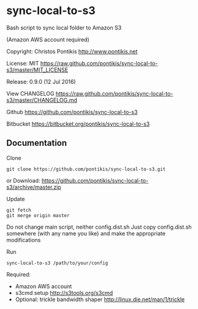 sync-local-to-s3
================

Bash script to sync local folder to Amazon S3

(Amazon AWS account required)

Copyright: Christos Pontikis http://www.pontikis.net 

License: MIT https://raw.github.com/pontikis/sync-local-to-s3/master/MIT_LICENSE

Release: 0.9.0 (12 Jul 2016)

View CHANGELOG https://raw.github.com/pontikis/sync-local-to-s3/master/CHANGELOG.md

Github https://github.com/pontikis/sync-local-to-s3

Bitbucket https://bitbucket.org/pontikis/sync-local-to-s3

Documentation
-------------

Clone 
```
git clone https://github.com/pontikis/sync-local-to-s3.git
```

or Download: https://github.com/pontikis/sync-local-to-s3/archive/master.zip

Update
```
git fetch
git merge origin master
```

Do not change main script, neither config.dist.sh
Just copy config.dist.sh somewhere (with any name you like) and make the appropriate modifications

Run 
```
sync-local-to-s3 /path/to/your/config
```

Required:
* Amazon AWS account 
* s3cmd setup http://s3tools.org/s3cmd 
* Optional: trickle bandwidth shaper http://linux.die.net/man/1/trickle